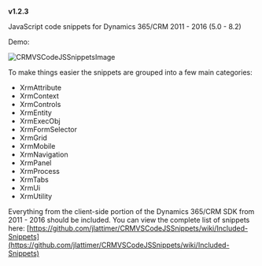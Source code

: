 **v1.2.3**

JavaScript code snippets for Dynamics 365/CRM 2011 - 2016 (5.0 - 8.2)

Demo:

![CRMVSCodeJSSnippetsImage](https://github.com/jlattimer/CRMVSCodeJSSnippets/blob/master/extras/VsCodeSnippets.gif?raw=true, "CRMVSCodeJSSnippetsImage")

To make things easier the snippets are grouped into a few main categories:

* XrmAttribute
* XrmContext
* XrmControls
* XrmEntity
* XrmExecObj
* XrmFormSelector
* XrmGrid
* XrmMobile
* XrmNavigation
* XrmPanel
* XrmProcess
* XrmTabs
* XrmUi
* XrmUtility

Everything from the client-side portion of the Dynamics 365/CRM SDK from 2011 - 2016 should be included. You can view the complete list of snippets here:
[https://github.com/jlattimer/CRMVSCodeJSSnippets/wiki/Included-Snippets](https://github.com/jlattimer/CRMVSCodeJSSnippets/wiki/Included-Snippets)
